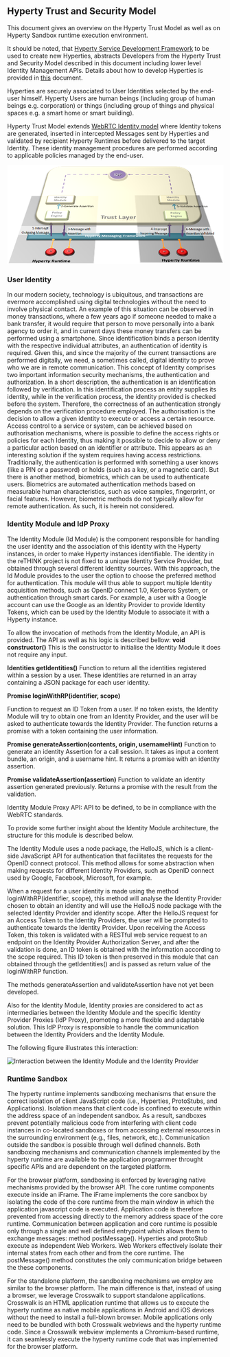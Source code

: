 Hyperty Trust and Security Model
--------------------------------

This document gives an overview on the Hyperty Trust Model as well as on Hyperty Sandbox runtime execution environment.

It should be noted, that [Hyperty Service Development Framework](development-of-hyperties.md) to be used to create new Hyperties, abstracts Developers from the Hyperty Trust and Security Model described in this document including lower level Identity Management APIs. Details about how to develop Hyperties is provided in [this](development-of-hyperties.md) document.

Hyperties are securely associated to User Identities selected by the end-user himself. Hyperty Users are human beings (including group of human beings e.g. corporation) or things (including group of things and physical spaces e.g. a smart home or smart building).

Hyperty Trust Model extends [WebRTC Identity model](https://w3c.github.io/webrtc-pc/#sec.identity-proxy) where Identity tokens are generated, inserted in intercepted Messages sent by Hyperties and validated by recipient Hyperty Runtimes before delivered to the target Identity. These identity management procedures are performed according to applicable policies managed by the end-user.

![Hyperty Trust Management](hyperty-trust-management.png)

### User Identity
In our modern society, technology is ubiquitous, and transactions are evermore accomplished using digital technologies without the need to involve physical contact. An example of this situation can be observed in money transactions, where a few years ago if someone needed to make a bank transfer, it would require that person to move personally into a bank agency to order it, and in current days these money transfers can be performed using a smartphone. Since identification binds a person identity with the respective individual attributes, an authentication of identity is required. Given this, and since the majority of the current transactions are performed digitally, we need, a sometimes called, digital identity to prove who we are in remote communication.
This concept of Identity comprises two important information security mechanisms, the authentication and authorization. In a short description, the authentication is an identification followed by verification. In this identification process an entity supplies its identity, while in the verification process, the identity provided is checked before the system. Therefore, the correctness of an authentication strongly depends on the verification procedure employed. The authorisation is the decision to allow a given identity to execute or access a certain resource. Access control to a service or system, can be achieved based on authorisation mechanisms, where is possible to define the access rights or policies for each Identity, thus making it possible to decide to allow or deny a particular action based on an identifier or attribute. This appears as an interesting solution if the system requires having access restrictions.
Traditionally, the authentication is performed with something a user knows (like a PIN or a password) or holds (such as a key, or a magnetic card). But there is another method, biometrics, which can be used to authenticate users. Biometrics are automated authentication methods based on measurable human characteristics, such as voice samples, fingerprint, or facial features.  However, biometric methods do not typically allow for remote authentication. As such, it is herein not considered.

### Identity Module and IdP Proxy
The Identity Module (Id Module) is the component responsible for handling the user identity and the association of this identity with the Hyperty instances, in order to make Hyperty instances identifiable. The identity in the reTHINK project is not fixed to a unique Identity Service Provider, but obtained through several different Identity sources. With this approach, the Id Module provides to the user the option to choose the preferred method for authentication. This module will thus able to support multiple Identity acquisition methods, such as OpenID connect 1.0, Kerberos System, or authentication through smart cards. For example, a user with a Google account can use the Google as an Identity Provider to provide Identity Tokens, which can be used by the Identity Module to associate it with a Hyperty instance.

To allow the invocation of methods from the Identity Module, an API is provided. The API as well as his logic is described bellow:
**void constructor()**
This is the constructor to initialise the Identity Module it does not require any input.

**Identities getIdentities()**
Function to return all the identities registered within a session by a user. These identities are returned in an array containing a JSON package for each user identity.

**Promise loginWithRP(identifier, scope)**

Function to request an ID Token from a user. If no token exists, the Identity Module will try to obtain one from an Identity Provider, and the user will be asked to authenticate towards the Identity Provider. The function returns a promise with a token containing the user information.

**Promise generateAssertion(contents, origin, usernameHint)**
Function to generate an identity Assertion for a call session. It takes as input a content bundle, an origin, and a username hint. It returns a promise with an identity assertion.

**Promise validateAssertion(assertion)**
Function to validate an identity assertion generated previously. Returns a promise with the result from the validation.

Identity Module Proxy API:
	API to be defined, to be in compliance with the WebRTC standards.

To provide some further insight about the Identity Module architecture, the structure for this module is described below.

The Identity Module uses a node package, the HelloJS, which is a client-side JavaScript API for authentication that facilitates the requests for the OpenID connect protocol. This method allows for some abstraction when making requests for different Identity Providers, such as OpenID connect used by Google, Facebook, Microsoft, for example.

When a request for a user identity is made using the method loginWithRP(identifier, scope), this method will analyse the Identity Provider chosen to obtain an identity and will use the HelloJS node package with the selected Identity Provider and identity scope. After the HelloJS request for an Access Token to the Identity Providers, the user will be prompted to authenticate towards the Identity Provider. Upon receiving the Access Token, this token is validated with a RESTful web service request to an endpoint on the Identity Provider Authorization Server, and after the validation is done, an ID token is obtained with the information according to the scope required. This ID token is then preserved in this module that can obtained through the getIdentities() and is passed as return value of the loginWithRP function.

The methods generateAssertion and validateAssertion have not yet been developed.

Also for the Identity Module, Identity proxies are considered to act as intermediaries between the Identity Module and the specific Identity Provider Proxies (IdP Proxy), promoting a more flexible and adaptable solution. This IdP Proxy is responsible to handle the communication between the Identity Providers and the Identity Module.

The following figure illustrates this interaction:

![Interaction between the Identity Module and the Identity Provider](IdM_Proxy_flow.png)

### Runtime Sandbox

The hyperty runtime implements sandboxing mechanisms that ensure the correct isolation of client JavaScript code (i.e., Hyperties, ProtoStubs, and Applications). Isolation means that client code is confined to execute within the address space of an independent sandbox. As a result, sandboxes prevent potentially malicious code from interfering with client code instances in co-located sandboxes or from accessing external resources in the surrounding environment (e.g., files, network, etc.). Communication outside the sandbox is possible through well defined channels. Both sandboxing mechanisms and communication channels implemented by the hyperty runtime are available to the application programmer throught specific APIs and are dependent on the targeted platform.

For the browser platform, sandboxing is enforced by leveraging native mechanisms provided by the browser API. The core runtime components execute inside an iFrame. The iFrame implements the core sandbox by isolating the code of the core runtime from the main window in which the application javascript code is executed. Application code is therefore prevented from accessing directly to the memory address space of the core runtime. Communication between application and core runtime is possible only through a single and well defined entrypoint which allows them to exchange messages: method postMessage(). Hyperties and protoStub execute as independent Web Workers. Web Workers effectively isolate their internal states from each other and from the core runtime. The postMessage() method constitutes the only communication bridge between the these components.

For the standalone platform, the sandboxing mechanisms we employ are similar to the browser platform. The main difference is that, instead of using a browser, we leverage Crosswalk to support standalone applications. Crosswalk is an HTML application runtime that allows us to execute the hyperty runtime as native mobile applications in Android and iOS devices without the need to install a full-blown browser. Mobile applications only need to be bundled with both Crosswalk webviews and the hyperty runtime code. Since a Crosswalk webview implements a Chromium-based runtime, it can seamlessly execute the hyperty runtime code that was implemented for the browser platform.
